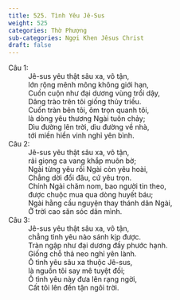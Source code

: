 ```yaml
---
title: 525. Tình Yêu Jê-Sus
weight: 525
categories: Thờ Phượng
sub-categories: Ngợi Khen Jêsus Christ
draft: false
---
```

<dl><dt>Câu 1:</dt><dd data-verse="1">Jê-sus yêu thật sâu xa, vô tận, <br/>lớn rộng mênh mông không giới hạn, <br/>Cuồn cuộn như đại dương vùng trổi dậy, <br/>Dâng trào trên tôi giống thủy triều. <br/>Cuốn tràn bên tôi, ôm trọn quanh tôi, <br/>là dòng yêu thương Ngài tuôn chảy; <br/>Dìu đường lên trời, dìu đường về nhà, <br/>tới miền hiển vinh nghỉ yên bình. </dd><dt>Câu 2:</dt><dd data-verse="2">Jê-sus yêu thật sâu xa, vô tận, <br/>rải giọng ca vang khắp muôn bờ; <br/>Ngài từng yêu rồi Ngài còn yêu hoài, <br/>Chẳng dời đổi đâu, cứ yêu trọn. <br/>Chính Ngài chăm nom, bao người tin theo, <br/>được chuộc mua qua dòng huyết báu; <br/>Ngài hằng cầu nguyện thay thánh dân Ngài, <br/>Ở trời cao săn sóc dân mình. </dd><dt>Câu 3:</dt><dd data-verse="3">Jê-sus yêu thật sâu xa, vô tận, <br/>chẳng tình yêu nào sánh kịp được. <br/>Tràn ngập như đại dương đầy phước hạnh. <br/>Giống chỗ thả neo nghỉ yên lành. <br/>Ô tình yêu sâu xa thuộc Jê-sus, <br/>là nguồn tôi say mê tuyệt đối; <br/>Ô tình yêu này đưa lên rạng ngời, <br/>Cất tôi lên đến tận ngôi trời. </dd></dl>